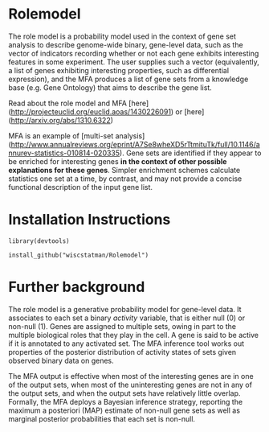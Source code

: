 # Rolemodel

The role model is a probability model used in the context of gene set analysis to describe genome-wide binary, gene-level data, such as the vector of indicators recording whether or not each gene exhibits interesting features in some experiment.  The user supplies such a vector (equivalently, a list of genes exhibiting interesting properties, such as differential expression), and the MFA produces a list of gene sets from a knowledge base (e.g. Gene Ontology) that aims to describe the gene list. 

Read about the role model and MFA [here] 
(http://projecteuclid.org/euclid.aoas/1430226091) or [here]
(http://arxiv.org/abs/1310.6322)

MFA is an example of [multi-set analysis] 
 (http://www.annualreviews.org/eprint/A7Se8wheXD5rTtmituTk/full/10.1146/annurev-statistics-010814-020335).  Gene sets are identified if they appear to be enriched for 
interesting genes **in the context of other possible explanations for these genes**.
 Simpler enrichment schemes calculate statistics one set at a time, by contrast,
 and may not provide a concise functional description of the input gene list.

# Installation Instructions

`library(devtools)` 

`install_github("wiscstatman/Rolemodel")`

# Further background

The role model is a generative probability model for gene-level data.  It associates to each set a binary *activity* variable, that is either null (0) or non-null (1).  Genes are assigned to multiple sets, owing in part to the multiple biological roles that they play in the cell.  A gene is said to be active if it is annotated to any activated set.  The MFA inference tool works out properties of the posterior distribution of activity states of sets given observed binary data on genes.

 The MFA output is effective when most of the interesting genes are in one of the output sets, when most of the uninteresting genes are not in any of the output sets, and when the output sets have relatively little overlap.   Formally, the MFA deploys a Bayesian inference strategy, reporting the maximum a posteriori (MAP) estimate of non-null gene sets as well as marginal posterior probabilities that each set is non-null.
